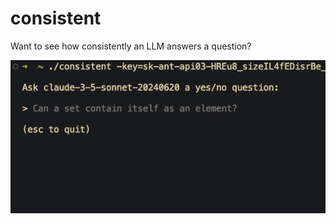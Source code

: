 # consistent

Want to see how consistently an LLM answers a question? 

![Cconsistent demo](demo.gif)